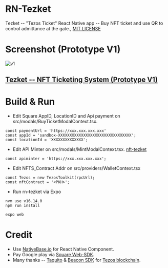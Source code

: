 # RN-Tezket

Tezket -- "Tezos Ticket" React Native app -- Buy NFT ticket and use QR to control admittance at the gate., [MIT LICENSE](https://github.com/ubinix-warun/rn-tezket/blob/master/LICENSE)

# Screenshot (Prototype V1)

![v1](https://user-images.githubusercontent.com/3756229/175616596-3a27e8f8-dd78-4431-a2d5-8fcc14f30617.png)

## [Tezket -- NFT Ticketing System (Prototype V1)](https://www.figma.com/file/3a9etH2QxvpsQBcrfZHgX6/Tezket----NFT-Ticketing-System-(Prototype-V1)?node-id=0%3A1)

# Build & Run

* Edit Square AppID, LocationID and Api payment on src/modals/BuyTicketModalContext.tsx.
```
const paymentUrl = 'https://xxx.xxx.xxx.xxx'
const appId = 'sandbox-XXXXXXXXXXXXXXXXXXXXXXXXXXXXXXXX';
const locationId = 'XXXXXXXXXXXXXX';

```
* Edit API Minter on src/modals/MintModalContext.tsx. [nft-tezket](https://github.com/ubinix-warun/nft-tezket)
```
const apiminter = 'https://xxx.xxx.xxx.xxx';

```
* Edit NFTS_Contract Addr on src/providers/WalletContext.tsx
```
const Tezos = new TezosToolkit(rpcUrl);
const nftContract = '<PKH>';

```
* Run rn-tezket via Expo
```
nvm use v16.14.0
npm run install

expo web
```

# Credit

* Use [NativeBase.io](https://nativebase.io/) for React Native Component.
* Pay Google play via [Square Web-SDK](https://developer.squareup.com/docs/web-payments/google-pay).
* Many thanks -- [Taquito](https://github.com/ecadlabs/taquito) & [Beacon SDK](https://www.walletbeacon.io) for [Tezos blockchain](https://tezos.com/).


